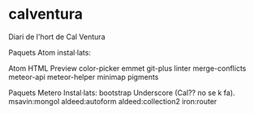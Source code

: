 # calventura
Diari de l'hort de Cal Ventura

Paquets Atom instal·lats:

Atom HTML Preview
color-picker
emmet
git-plus
linter
merge-conflicts
meteor-api
meteor-helper
minimap
pigments

Paquets Metero Instal·lats:
bootstrap
Underscore (Cal?? no se k fa).
msavin:mongol
aldeed:autoform
aldeed:collection2
iron:router

